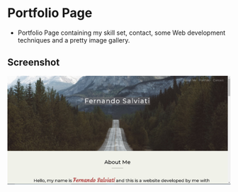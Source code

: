 # Portfolio Page
* Portfolio Page containing my skill set, contact, some Web development techniques and a pretty image gallery.

## Screenshot

![Screenshot](images/screenshot.png)
